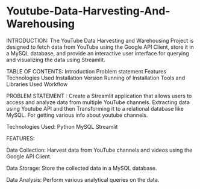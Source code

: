 # Youtube-Data-Harvesting-And-Warehousing

INTRODUCTION:
The YouTube Data Harvesting and Warehousing Project is designed to fetch data from YouTube using the Google API Client, 
store it in a MySQL database, and provide an interactive user interface for querying and visualizing the data using Streamlit.

TABLE OF CONTENTS:
Introduction Problem statement Features Technologies Used Installation Version Running of Installation Tools and Libraries Used Workflow

PROBLEM STATEMENT :
Create a Streamlit application that allows users to access and analyze data from multiple YouTube channels. Extracting data using Youtube API and 
then Transforming it to a relational database like MySQL. For getting various info about youtube channels. 

Technologies Used:
Python
MySQL
Streamlit

FEATURES:

Data Collection:
Harvest data from YouTube channels and videos using the Google API Client.

Data Storage:
Store the collected data in a MySQL database. 

Data Analysis:
Perform various analytical queries on the data.

